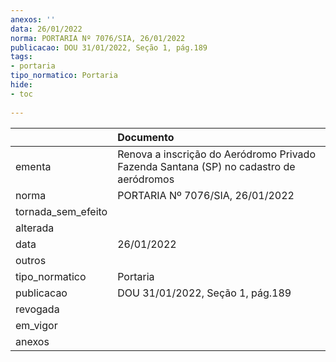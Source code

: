 ```yaml
---
anexos: ''
data: 26/01/2022
norma: PORTARIA Nº 7076/SIA, 26/01/2022
publicacao: DOU 31/01/2022, Seção 1, pág.189
tags:
- portaria
tipo_normatico: Portaria
hide: 
- toc 
 
---
```


|                    | Documento                                                                              |
|:-------------------|:---------------------------------------------------------------------------------------|
| ementa             | Renova a inscrição do Aeródromo Privado Fazenda Santana (SP) no cadastro de aeródromos |
| norma              | PORTARIA Nº 7076/SIA, 26/01/2022                                                       |
| tornada_sem_efeito |                                                                                        |
| alterada           |                                                                                        |
| data               | 26/01/2022                                                                             |
| outros             |                                                                                        |
| tipo_normatico     | Portaria                                                                               |
| publicacao         | DOU 31/01/2022, Seção 1, pág.189                                                       |
| revogada           |                                                                                        |
| em_vigor           |                                                                                        |
| anexos             |                                                                                        |
